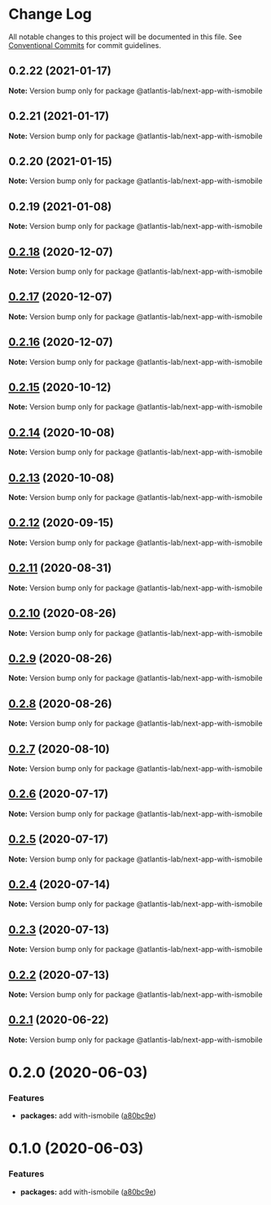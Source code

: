 # Change Log

All notable changes to this project will be documented in this file.
See [Conventional Commits](https://conventionalcommits.org) for commit guidelines.

## 0.2.22 (2021-01-17)

**Note:** Version bump only for package @atlantis-lab/next-app-with-ismobile





## 0.2.21 (2021-01-17)

**Note:** Version bump only for package @atlantis-lab/next-app-with-ismobile





## 0.2.20 (2021-01-15)

**Note:** Version bump only for package @atlantis-lab/next-app-with-ismobile





## 0.2.19 (2021-01-08)

**Note:** Version bump only for package @atlantis-lab/next-app-with-ismobile





## [0.2.18](https://github.com/Atlantis-Lab/nextjs/compare/@atlantis-lab/next-app-with-ismobile@0.2.17...@atlantis-lab/next-app-with-ismobile@0.2.18) (2020-12-07)

**Note:** Version bump only for package @atlantis-lab/next-app-with-ismobile





## [0.2.17](https://github.com/Atlantis-Lab/nextjs/compare/@atlantis-lab/next-app-with-ismobile@0.2.16...@atlantis-lab/next-app-with-ismobile@0.2.17) (2020-12-07)

**Note:** Version bump only for package @atlantis-lab/next-app-with-ismobile





## [0.2.16](https://github.com/Atlantis-Lab/nextjs/compare/@atlantis-lab/next-app-with-ismobile@0.2.15...@atlantis-lab/next-app-with-ismobile@0.2.16) (2020-12-07)

**Note:** Version bump only for package @atlantis-lab/next-app-with-ismobile





## [0.2.15](https://github.com/Atlantis-Lab/nextjs/compare/@atlantis-lab/next-app-with-ismobile@0.2.14...@atlantis-lab/next-app-with-ismobile@0.2.15) (2020-10-12)

**Note:** Version bump only for package @atlantis-lab/next-app-with-ismobile





## [0.2.14](https://github.com/Atlantis-Lab/nextjs/compare/@atlantis-lab/next-app-with-ismobile@0.2.13...@atlantis-lab/next-app-with-ismobile@0.2.14) (2020-10-08)

**Note:** Version bump only for package @atlantis-lab/next-app-with-ismobile





## [0.2.13](https://github.com/Atlantis-Lab/nextjs/compare/@atlantis-lab/next-app-with-ismobile@0.2.12...@atlantis-lab/next-app-with-ismobile@0.2.13) (2020-10-08)

**Note:** Version bump only for package @atlantis-lab/next-app-with-ismobile





## [0.2.12](https://github.com/Atlantis-Lab/nextjs/compare/@atlantis-lab/next-app-with-ismobile@0.2.11...@atlantis-lab/next-app-with-ismobile@0.2.12) (2020-09-15)

**Note:** Version bump only for package @atlantis-lab/next-app-with-ismobile





## [0.2.11](https://github.com/Atlantis-Lab/nextjs/compare/@atlantis-lab/next-app-with-ismobile@0.2.10...@atlantis-lab/next-app-with-ismobile@0.2.11) (2020-08-31)

**Note:** Version bump only for package @atlantis-lab/next-app-with-ismobile





## [0.2.10](https://github.com/Atlantis-Lab/nextjs/compare/@atlantis-lab/next-app-with-ismobile@0.2.9...@atlantis-lab/next-app-with-ismobile@0.2.10) (2020-08-26)

**Note:** Version bump only for package @atlantis-lab/next-app-with-ismobile





## [0.2.9](https://github.com/Atlantis-Lab/nextjs/compare/@atlantis-lab/next-app-with-ismobile@0.2.8...@atlantis-lab/next-app-with-ismobile@0.2.9) (2020-08-26)

**Note:** Version bump only for package @atlantis-lab/next-app-with-ismobile





## [0.2.8](https://github.com/Atlantis-Lab/nextjs/compare/@atlantis-lab/next-app-with-ismobile@0.2.7...@atlantis-lab/next-app-with-ismobile@0.2.8) (2020-08-26)

**Note:** Version bump only for package @atlantis-lab/next-app-with-ismobile





## [0.2.7](https://github.com/Atlantis-Lab/nextjs/compare/@atlantis-lab/next-app-with-ismobile@0.2.6...@atlantis-lab/next-app-with-ismobile@0.2.7) (2020-08-10)

**Note:** Version bump only for package @atlantis-lab/next-app-with-ismobile





## [0.2.6](https://github.com/Atlantis-Lab/nextjs/compare/@atlantis-lab/next-app-with-ismobile@0.2.5...@atlantis-lab/next-app-with-ismobile@0.2.6) (2020-07-17)

**Note:** Version bump only for package @atlantis-lab/next-app-with-ismobile





## [0.2.5](https://github.com/Atlantis-Lab/nextjs/compare/@atlantis-lab/next-app-with-ismobile@0.2.4...@atlantis-lab/next-app-with-ismobile@0.2.5) (2020-07-17)

**Note:** Version bump only for package @atlantis-lab/next-app-with-ismobile





## [0.2.4](https://github.com/Atlantis-Lab/nextjs/compare/@atlantis-lab/next-app-with-ismobile@0.2.3...@atlantis-lab/next-app-with-ismobile@0.2.4) (2020-07-14)

**Note:** Version bump only for package @atlantis-lab/next-app-with-ismobile





## [0.2.3](https://github.com/Atlantis-Lab/nextjs/compare/@atlantis-lab/next-app-with-ismobile@0.2.2...@atlantis-lab/next-app-with-ismobile@0.2.3) (2020-07-13)

**Note:** Version bump only for package @atlantis-lab/next-app-with-ismobile





## [0.2.2](https://github.com/Atlantis-Lab/nextjs/compare/@atlantis-lab/next-app-with-ismobile@0.2.1...@atlantis-lab/next-app-with-ismobile@0.2.2) (2020-07-13)

**Note:** Version bump only for package @atlantis-lab/next-app-with-ismobile





## [0.2.1](https://github.com/Atlantis-Lab/nextjs/compare/@atlantis-lab/next-app-with-ismobile@0.2.0...@atlantis-lab/next-app-with-ismobile@0.2.1) (2020-06-22)

**Note:** Version bump only for package @atlantis-lab/next-app-with-ismobile





# 0.2.0 (2020-06-03)


### Features

* **packages:** add with-ismobile ([a80bc9e](https://github.com/Atlantis-Lab/nextjs/commit/a80bc9ef68d496a95539355833ced4856f925e93))





# 0.1.0 (2020-06-03)

### Features

- **packages:** add with-ismobile ([a80bc9e](https://github.com/Atlantis-Lab/nextjs/commit/a80bc9ef68d496a95539355833ced4856f925e93))
